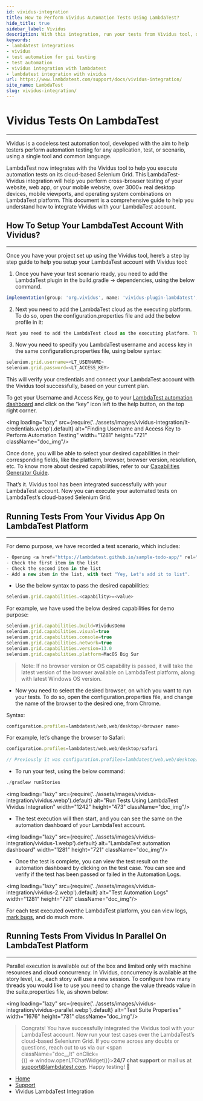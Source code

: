 ```yaml
---
id: vividus-integration
title: How to Perform Vividus Automation Tests Using LambdaTest?
hide_title: true
sidebar_label: Vividus
description: With this integration, run your tests from Vividus tool, directly on LambdaTest cloud-based Selenium Grid, on 3000+ desktop &amp; mobile browser and OS combinations
keywords:
- lambdatest integrations
- vividus
- test automation for gui testing
- test automation
- vividus integration with lambdatest
- lambdatest integration with vividus
url: https://www.lambdatest.com/support/docs/vividus-integration/
site_name: LambdaTest
slug: vividus-integration/
---
```


<script type="application/ld+json"
      dangerouslySetInnerHTML={{ __html: JSON.stringify({
       "@context": "https://schema.org",
        "@type": "BreadcrumbList",
        "itemListElement": [{
          "@type": "ListItem",
          "position": 1,
          "name": "LambdaTest",
          "item": "https://www.lambdatest.com"
        },{
          "@type": "ListItem",
          "position": 2,
          "name": "Support",
          "item": "https://www.lambdatest.com/support/docs/"
        },{
          "@type": "ListItem",
          "position": 3,
          "name": "Vividus LambdaTest Integration",
          "item": "https://www.lambdatest.com/support/docs/vividus-integration/"
        }]
      })
    }}
></script>

# Vividus Tests On LambdaTest
* * *
Vividus is a codeless test automation tool, developed with the aim to help testers perform automation testing for any application, test, or scenario, using a single tool and common language.

LambdaTest now integrates with the Vividus tool to help you execute automation tests on its cloud-based Selenium Grid. This LambdaTest-Vividus integration will help you perform cross-browser testing of your website, web app, or your mobile website, over 3000+ real desktop devices, mobile viewports, and operating system combinations on LambdaTest platform. This document is a comprehensive guide to help you understand how to integrate Vividus with your LambdaTest account.

## How To Setup Your LambdaTest Account With Vividus?

* * * 

Once you have your project set up using the Vividus tool, here’s a step by step guide to help you setup your LambdaTest account with Vividus tool:

1. Once you have your test scenario ready, you need to add the LambdaTest plugin in the build.gradle -> dependencies, using the below command.

```javascript
implementation(group: 'org.vividus', name: 'vividus-plugin-lambdatest', version: vividusVersion)
```

2. Next you need to add the LambdaTest cloud as the executing platform. To do so, open the configuration.properties file and add the below profile in it:

```javascript
Next you need to add the LambdaTest cloud as the executing platform. To do so, open the configuration.properties file and add the below profile in it:
```

3. Now you need to specify you LambdaTest username and access key in the same configuration.properties file, using below syntax:

```javascript
selenium.grid.username=<LT_USERNAME>
selenium.grid.password=<LT_ACCESS_KEY>
```

This will verify your credentials and connect your LambdaTest account with the Vividus tool successfully, based on your current plan.

To get your Username and Access Key, go to your [LambdaTest automation dashboard](https://automation.lambdatest.com/timeline/) and click on the “key” icon left to the help button, on the top right corner.

<img loading="lazy" src={require('../assets/images/vividus-integration/lt-credentials.webp').default} alt="Finding Username and Access Key to Perform Automation Testing" width="1281" height="721" className="doc_img"/>

Once done, you will be able to select your desired capabilities in their corresponding fields, like the platform, browser, browser version, resolution, etc. To know more about desired capabilities, refer to our [Capabilities Generator Guide](/docs/selenium-automation-capabilities/).

That’s it. Vividus tool has been integrated successfully with your LambdaTest account. Now you can execute your automated tests on LambdaTest’s cloud-based Selenium Grid.

## Running Tests From Your Vividus App On LambdaTest Platform

* * *

For demo purpose, we have recorded a test scenario, which includes:

```javascript
- Opening <a href="https://lambdatest.github.io/sample-todo-app/" rel="noopener" target="_blank">LambdaTest ToDo App</a>
- Check the first item in the list
- Check the second item in the list
- Add a new item in the list, with text "Yey, Let's add it to list".
```

* Use the below syntax to pass the desired capabilities:

```javascript
selenium.grid.capabilities.<capability>=<value>
```

For example, we have used the below desired capabilities for demo purpose:

```javascript
selenium.grid.capabilities.build=VividusDemo
selenium.grid.capabilities.visual=true
selenium.grid.capabilities.console=true
selenium.grid.capabilities.network=true
selenium.grid.capabilities.version=13.0
selenium.grid.capabilities.platform=MacOS Big Sur
```

> Note: If no browser version or OS capability is passed, it will take the latest version of the browser available on LambdaTest platform, along with latest Windows OS version.

* Now you need to select the desired browser, on which you want to run your tests. To do so, open the configuration.properties file, and change the name of the browser to the desired one, from Chrome.

Syntax:

```javascript
configuration.profiles=lambdatest/web,web/desktop/<browser name>
```

For example, let’s change the browser to Safari:

```javascript
configuration.profiles=lambdatest/web,web/desktop/safari

// Previously it was configuration.profiles=lambdatest/web,web/desktop/chrome
```

* To run your test, using the below command:

```javascript
./gradlew runStories
```

<img loading="lazy" src={require('../assets/images/vividus-integration/vividus.webp').default} alt="Run Tests Using LambdaTest Vividus Integration" width="1242" height="473" className="doc_img"/>

* The test execution will then start, and you can see the same on the automation dashboard of your LambdaTest account.

<img loading="lazy" src={require('../assets/images/vividus-integration/vividus-1.webp').default} alt="LambdaTest automation dashboard" width="1281" height="721" className="doc_img"/>

* Once the test is complete, you can view the test result on the automation dashboard by clicking on the test case. You can see and verify if the test has been passed or failed in the Automation Logs.

<img loading="lazy" src={require('../assets/images/vividus-integration/vividus-2.webp').default} alt="Test Automation Logs" width="1281" height="721" className="doc_img"/>

For each test executed overthe LambdaTest platform, you can view logs, [mark bugs](/docs/mark-as-bug-in-automation-testing/), and do much more.

## Running Tests From Vividus In Parallel On LambdaTest Platform

* * *

Parallel execution is available out of the box and limited only with machine resources and cloud concurrency. In Vividus, concurrency is available at the story level, i.e., each story will use a new session. To configure how many threads you would like to use you need to change the value threads value in the suite.properties file, as shown below:

<img loading="lazy" src={require('../assets/images/vividus-integration/vividus-parallel.webp').default} alt="Test Suite Properties" width="1676" height="781" className="doc_img"/>

> Congrats! You have successfully integrated the Vividus tool with your LambdaTest account. Now run your test cases over the LambdaTest’s cloud-based Seleniunm Grid. If you come across any doubts or questions, reach out to us via our <span className="doc__lt" onClick={() => window.openLTChatWidget()}>**24/7 chat support**</span> or mail us at support@lambdatest.com. Happy testing! 🙂

<nav aria-label="breadcrumbs">
  <ul className="breadcrumbs">
    <li className="breadcrumbs__item">
      <a className="breadcrumbs__link" href="https://www.lambdatest.com">Home</a>
    </li>
    <li className="breadcrumbs__item">
      <a className="breadcrumbs__link" href="/support/docs/">Support</a>
    </li>
    <li className="breadcrumbs__item breadcrumbs__item--active">
      <span className="breadcrumbs__link">Vividus LambdaTest Integration</span>
    </li>
  </ul>
</nav>